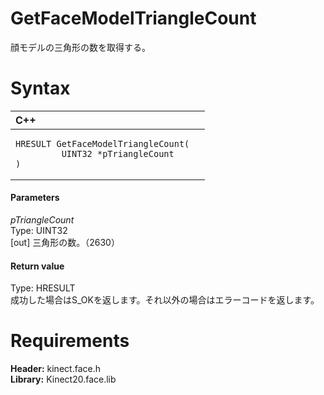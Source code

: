 GetFaceModelTriangleCount  
=========================  

顔モデルの三角形の数を取得する。 <span id="syntaxSection"></span>

Syntax  
======  

<table>
<colgroup>
<col width="100%" />
</colgroup>
<thead>
<tr class="header">
<th align="left">C++</th>
</tr>
</thead>
<tbody>
<tr class="odd">
<td align="left"><pre><code>HRESULT GetFaceModelTriangleCount(  
         UINT32 *pTriangleCount  
)</code></pre></td>
</tr>
</tbody>
</table>

<span id="ID4EG"></span>
#### Parameters  

*pTriangleCount*    
Type: UINT32  
[out] 三角形の数。（2630）  

<span id="ID4EN"></span>
#### Return value  

Type: HRESULT  
成功した場合はS\_OKを返します。それ以外の場合はエラーコードを返します。  

<span id="requirements"></span>

Requirements  
============  

**Header:** kinect.face.h  
**Library:** Kinect20.face.lib  



<!--Please do not edit the data in the comment block below.-->
<!--
TOCTitle : GetFaceModelTriangleCount
RLTitle : GetFaceModelTriangleCount
KeywordK : GetFaceModelTriangleCount
KeywordF : GetFaceModelTriangleCount
KeywordF : Microsoft.Kinect.face.GetFaceModelTriangleCount(UINT32@)
KeywordA : M:Microsoft.Kinect.face.GetFaceModelTriangleCount(UINT32@)
AssetID : M:Microsoft.Kinect.face.GetFaceModelTriangleCount(UINT32@)
Locale : en-us
CommunityContent : 1
APIType : Managed
APILocation : 
APIName : Microsoft.Kinect.face.GetFaceModelTriangleCount
TargetOS : Windows
TopicType : kbSyntax
DevLang : C++
DocSet : K4Wv2
ProjType : K4Wv2Proj
Technology : Kinect for Windows
Product : Kinect for Windows SDK v2
productversion : 20
-->
